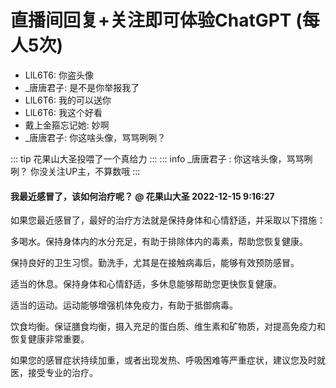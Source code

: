 # 直播间回复+关注即可体验ChatGPT (每人5次)
<ul class="gpt-fix-window"><li>LlL6T6: <span style="color:var(--vp-c-brand);"> 你盗头像</span></li><li>_唐唐君子: <span style="color:var(--vp-c-brand);"> 是不是你举报我了</span></li><li>LlL6T6: <span style="color:var(--vp-c-brand);"> 我的可以送你</span></li><li>LlL6T6: <span style="color:var(--vp-c-brand);"> 我这个好看</span></li><li>戴上金箍忘记她: <span style="color:var(--vp-c-brand);"> 妙啊</span></li><li>_唐唐君子: <span style="color:var(--vp-c-brand);"> 你这啥头像，骂骂咧咧？</span></li></ul>

::: tip 花果山大圣投喂了一个真给力
:::
::: info _唐唐君子   :<span style="color:var(--vp-c-brand);"> 你这啥头像，骂骂咧咧？ </span> 
 <span style="color:var(--vp-c-brand);">你没关注UP主，不算数哦</span>
:::
#### 我最近感冒了，该如何治疗呢？ @ 花果山大圣  2022-12-15 9:16:27
如果您最近感冒了，最好的治疗方法就是保持身体和心情舒适，并采取以下措施：

多喝水。保持身体内的水分充足，有助于排除体内的毒素，帮助您恢复健康。

保持良好的卫生习惯。勤洗手，尤其是在接触病毒后，能够有效预防感冒。

适当的休息。保持身体和心情舒适，多休息能够帮助您更快恢复健康。

适当的运动。运动能够增强机体免疫力，有助于抵御病毒。

饮食均衡。保证膳食均衡，摄入充足的蛋白质、维生素和矿物质，对提高免疫力和恢复健康非常重要。

 如果您的感冒症状持续加重，或者出现发热、呼吸困难等严重症状，建议您及时就医，接受专业的治疗。